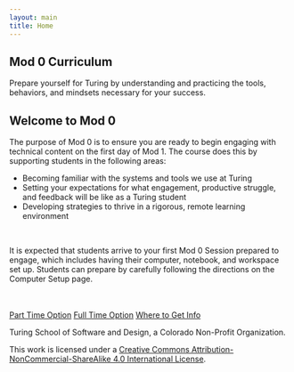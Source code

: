 ```yaml
---
layout: main
title: Home
---
```


<section class="splash">
  <div class="splash-text">
    <h1>Mod 0 Curriculum</h1>
    <p>Prepare yourself for Turing by understanding and practicing the tools, behaviors, and mindsets necessary for your success.</p>
  </div>
</section>
<section class="tri-color-border">
  <div class="s-bg-yellow-500"></div>
  <div class="s-bg-red-500"></div>
  <div class="s-bg-cyan-400"></div>
</section>

<section class="main-content">
  <h2>Welcome to Mod 0</h2>
  <p>The purpose of Mod 0 is to ensure you are ready to begin engaging with technical content on the first day of Mod 1. The course does this by supporting students in the following areas:</p>
  <ul>
    <li>Becoming familiar with the systems and tools we use at Turing</li>
    <li>Setting your expectations for what engagement, productive struggle, and feedback will be like as a Turing student</li>
    <li>Developing strategies to thrive in a rigorous, remote learning environment</li>
  </ul>
  <br>
  <p>It is expected that students arrive to your first Mod 0 Session prepared to engage, which includes having their computer, notebook, and workspace set up. Students can prepare by carefully following the directions on the Computer Setup page.</p>
  <br>
  <br>
  <a class="s-button" href="/pt">Part Time Option</a>
  <a class="s-button" href="/ft">Full Time Option</a>
  <a class="s-button" href="/info">Where to Get Info</a>
</section>

<footer class="s-footer">
 <div class="s-footer-content">
   <p class="s-text-white">Turing School of Software and Design, a Colorado Non-Profit Organization.</p>
   <p>This work is licensed under a <a href="https://creativecommons.org/licenses/by-nc-sa/4.0/">Creative Commons Attribution-NonCommercial-ShareAlike 4.0 International License</a>.</p>
 </div>
</footer>